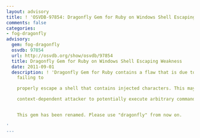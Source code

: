 ```yaml
---
layout: advisory
title: ! 'OSVDB-97854: Dragonfly Gem for Ruby on Windows Shell Escaping Weakness'
comments: false
categories:
- fog-dragonfly
advisory:
  gem: fog-dragonfly
  osvdb: 97854
  url: http://osvdb.org/show/osvdb/97854
  title: Dragonfly Gem for Ruby on Windows Shell Escaping Weakness
  date: 2011-09-01
  description: ! 'Dragonfly Gem for Ruby contains a flaw that is due to the program
    failing to

    properly escape a shell that contains injected characters. This may allow a

    context-dependent attacker to potentially execute arbitrary commands.


    This gem has been renamed. Please use "dragonfly" from now on.

'
---
```

